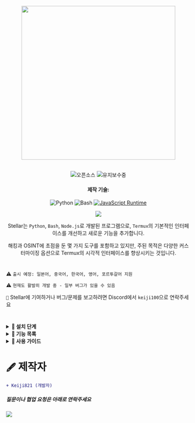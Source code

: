 <p align="center"> <kbd> <img src="https://i.pinimg.com/originals/02/87/d3/0287d3ba8b3330fca99f69e2001d3168.gif?semt=ais_hybrid&w=740" width="420"> </kbd><br><br>

<div align="center">

![오픈소스](https://img.shields.io/badge/오픈소스-3DA639?style=for-the-badge&logo=open-source-initiative&logoColor=white) ![유지보수중](https://img.shields.io/badge/유지보수중(예)-2ea44f?style=for-the-badge)

<h4>제작 기술:</h4>

![Python](https://img.shields.io/badge/Python-3776AB?style=for-the-badge&logo=python&logoColor=white)
![Bash](https://img.shields.io/badge/Shell_스크립트-121011?style=for-the-badge&logo=gnu-bash&logoColor=white)
[![JavaScript Runtime](https://img.shields.io/badge/JavaScript_런타임-Node.js-yellow?style=for-the-badge&logo=javascript&logoColor=white&color=f7df1e&labelColor=000000)](https://nodejs.org/)

</div>

<div align="center">
    <img src="https://img.shields.io/badge/Stellar-6C00FF?style=for-the-badge&logo=stellar&logoColor=white&labelColor=121212"><br>
    <strong></strong>
</div>

<div align="center">

Stellar는 `Python`, `Bash`, `Node.js`로 개발된 프로그램으로, `Termux`의 기본적인 인터페이스를 개선하고 새로운 기능을 추가합니다.

해킹과 OSINT에 초점을 둔 몇 가지 도구를 포함하고 있지만, 주된 목적은 다양한 커스터마이징 옵션으로 Termux의 시각적 인터페이스를 향상시키는 것입니다.

</div>

#

⚠️ `출시 예정: 일본어, 중국어, 한국어, 영어, 포르투갈어 지원`

⚠️ `현재도 활발히 개발 중 - 일부 버그가 있을 수 있음`

`📌` Stellar에 기여하거나 버그/문제를 보고하려면 Discord에서 `keiji100`으로 연락주세요

#

<details>
<summary><b>🔖 설치 단계</b></summary>

##### Stellar를 설치하려면 다음 단계를 따르세요:

```shell script
git clone https://github.com/Keiji821/Stellar
```

```shell script
cd Stellar
```

```shell script
bash install.sh
```

##### `bash install.sh`를 실행하면 모든 것이 자동으로 설치됩니다(안정적인 인터넷 연결이 필요합니다). 설치가 완료되면 Termux 세션이 재시작됩니다. TOR가 정상적으로 작동하려면 Termux를 완전히 종료한 후 다시 여는 것이 좋습니다.

</details>

<details>
<summary><b>📑 기능 목록</b></summary>

##### Stellar OS는 OSINT와 해킹에 초점을 둔 명령어 세트를 제공합니다(모두 선택사항). 주된 목표는 여전히 Termux 커스터마이징입니다.

#### `🔧` 시스템
| 명령어       | 설명 |  
|--------------|-------------|  
| `reload`     | 시스템 배너 다시 불러오기 |  
| `ui`         | 배너 모양과 색상 커스터마이징 |  
| `uninstall`  | Stellar 완전히 제거 |  
| `update`     | GitHub에서 Stellar 업데이트 |  
| `bash`       | 터미널 세션 재시작 |  
| `history -c` | 명령어 기록 삭제 |  
| `reset`      | 터미널을 기본 상태로 초기화 |  
| `my`         | Stellar 프로필 표시 |  
| `userconf`   | Stellar 프로필 설정 |  

#### `🛠️` 유틸리티
| 명령어         | 설명 |  
|----------------|-------------|  
| `ia`           | 무료 AI API 서비스 |  
| `ia-image`     | AI 이미지 생성기 |  
| `translator`   | 실시간 번역 |  
| `myip`         | 공인 IP 표시 |  
| `passwordgen`  | 안전한 비밀번호 생성 |  
| `encrypt-file` | 파일 암호화 도구 |  

#### `📡` OSINT (정보 수집)  
| 명령어         | 설명 |  
|----------------|-------------|  
| `ipinfo`       | IP 주소 정보 조회 |  
| `urlinfo`      | URL 분석 도구 |  
| `userfinder`   | 여러 플랫폼에서 사용자 검색 |  
| `phoneinfo`    | 전화번호 조회 |  
| `metadatainfo` | 파일 메타데이터 추출 |  
| `emailsearch`  | 이메일 검색 도구 |  

#### `📱` Discord
| 명령어                | 설명 |  
|-----------------------|-------------|  
| `userinfo`            | 사용자 정보 조회(ID 사용) |  
| `serverinfo`          | 서버 정보 조회(ID 사용) |  
| `searchinvites`       | Discord 초대 링크 검색 |  
| `inviteinfo`          | 초대 링크 분석 |  
| `role-mapper`         | 서버 역할 매핑(서버 ID 필요) |  
| `mutual-servers`      | 사용자 간 공통 서버 확인 |  
| `webhook-mass-spam`   | 웹훅 대량 스팸 도구 |  
| `mass-delete-channels`| 채널 대량 삭제(자신의 서버만) |  

#### `📸` Instagram OSINT 
| 명령어        | 설명 |  
|---------------|-------------|  
| `profileinfo` | Instagram 프로필 메타데이터 추출 |  

#### `🛡️` 침투 테스트 
| 명령어    | 설명 |  
|-----------|-------------|  
| `ddos`    | DDoS 공격 도구(IP+포트) |  
| `tunnel`  | 방문자 IP를 캡처하는 이미지 호스팅 |  

##### Stellar는 백그라운드에서 TOR를 지속적으로 실행하여 익명성을 보호합니다.

</details>

<details>
<summary><b>📄 사용 가이드</b></summary>

##### 사용법은 간단합니다. 설치 후 평소처럼 Termux를 사용하면 됩니다. `ui` 명령어로 다음을 커스터마이징할 수 있습니다:
- ASCII 아트 표시
- 색상 구성
- 배경 색상(라이트/다크 테마 포함)

##### `ui` 명령어는 Termux 테마 전체를 커스터마이징할 수 있으며, 다크에서 라이트/블루 배경 등으로 변경할 수 있습니다.

</details>

#

# `🖋️` 제작자

```diff
+ Keiji821 (개발자)
```

##### 질문이나 협업 요청은 아래로 연락주세요

<p align="left">
  <a href="https://discord.com/users/983476283491110932">
<img src="https://img.shields.io/badge/Discord-Keiji-%235865F2?style=for-the-badge&logo=discord&logoColor=white">
  </a>
</p>